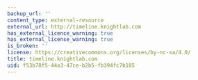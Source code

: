 ```yaml
---
backup_url: ''
content_type: external-resource
external_url: http://timeline.knightlab.com
has_external_licence_warning: true
has_external_license_warning: true
is_broken: ''
license: https://creativecommons.org/licenses/by-nc-sa/4.0/
title: timeline.knightlab.com
uid: f53b78f5-44a3-47ce-b2b5-fb394fc7b185
---
```

